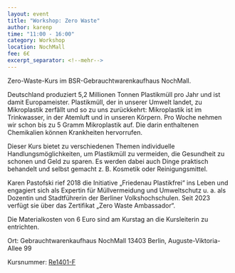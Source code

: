 ```yaml
---
layout: event
title: "Workshop: Zero Waste"
author: karenp
time: "11:00 - 16:00"
category: Workshop
location: NochMall
fee: 6€
excerpt_separator: <!--mehr-->
---
```


Zero-Waste-Kurs im BSR-Gebrauchtwarenkaufhaus NochMall.<!--mehr-->

Deutschland produziert 5,2 Millionen Tonnen Plastikmüll pro Jahr und ist damit
Europameister. Plastikmüll, der in unserer Umwelt landet, zu Mikroplastik
zerfällt und so zu uns zurückkehrt: Mikroplastik ist im Trinkwasser, in der
Atemluft und in unseren Körpern. Pro Woche nehmen wir schon bis zu 5 Gramm
Mikroplastik auf. Die darin enthaltenen Chemikalien können Krankheiten
hervorrufen.

Dieser Kurs bietet zu verschiedenen Themen individuelle Handlungsmöglichkeiten,
um Plastikmüll zu vermeiden, die Gesundheit zu schonen und Geld zu sparen. Es
werden dabei auch Dinge praktisch behandelt und selbst gemacht z. B. Kosmetik
oder Reinigungsmittel.

Karen Pastofski rief 2018 die Initiative „Friedenau Plastikfrei“ ins Leben und
engagiert sich als Expertin für Müllvermeidung und Umweltschutz u. a. als
Dozentin und Stadtführerin der Berliner Volkshochschulen. Seit 2023 verfügt sie
über das Zertifikat „Zero Waste Ambassador“.

Die Materialkosten von 6 Euro sind am Kurstag an die Kursleiterin zu entrichten.

Ort: Gebrauchtwarenkaufhaus NochMall
13403 Berlin, Auguste-Viktoria-Allee 99

Kursnummer: [Re1401-F](https://www.vhsit.berlin.de/VHSKURSE/BusinessPages/CourseDetail.aspx?id=741870)
